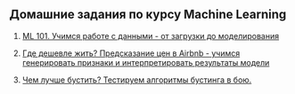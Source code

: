 ## Домашние задания по курсу Machine Learning

1. [ML 101. Учимся работе с данными - от загрузки до моделирования](https://github.com/Infinitycus/ml-course-otus/blob/master/1%20EDA%20and%20kNN/EDA_kNN.ipynb)

2. [Где дешевле жить? Предсказание цен в Airbnb - учимся генерировать признаки и интерпретировать результаты модели](https://github.com/Infinitycus/ml-course-otus/blob/master/2%20Linear%20Regression/Linear_Regression.ipynb)

3. [Чем лучше бустить? Тестируем алгоритмы бустинга в бою.](https://github.com/Infinitycus/ml-course-otus/blob/master/3%20Gradient%20Boosting/Gradient_Boosting.ipynb)
